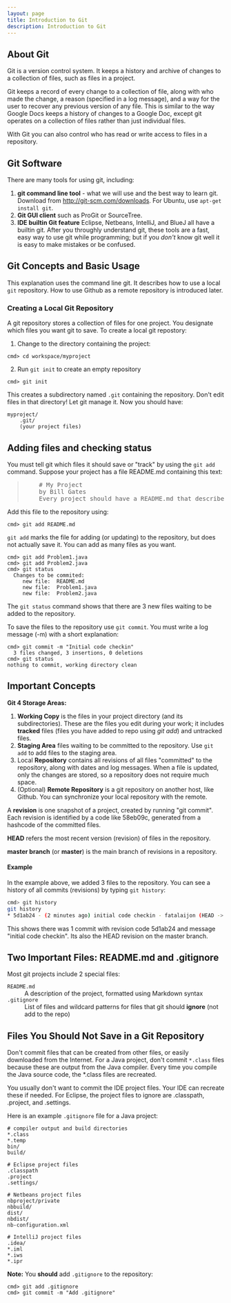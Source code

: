```yaml
---
layout: page
title: Introduction to Git
description: Introduction to Git
---
```


## About Git

Git is a version control system.  It keeps a history and archive of changes 
to a collection of files, such as files in a project.

Git keeps a record of every change to a collection of file, along with who made the change, a reason (specified in a log message), and a way for the user to recover any previous version
of any file.  This is similar to the way Google Docs keeps a history of changes to a Google Doc,
except git operates on a collection of files rather than just individual files.

With Git you can also control who has read or write access to files in a repository.

## Git Software

There are many tools for using git, including:

1. **git command line tool** - what we will use and the best way to learn git. Download from http://git-scm.com/downloads. For Ubuntu, use `apt-get install git`.
2. **Git GUI client** such as ProGit or SourceTree.
3. **IDE builtin Git feature** Eclipse, Netbeans, IntelliJ, and BlueJ all have a builtin git. After you throughly understand git, these tools are a fast, easy way to use git while programming; but if you *don't* know git well it is easy to make mistakes or be confused.

## Git Concepts and Basic Usage

This explanation uses the command line git.  It describes how to use a local `git` repository. How to use Github as a remote repository is introduced later.

### Creating a Local Git Repository

A git repository stores a collection of files for one project.  You designate which files you want git to save.  To create a local git repostory:

1. Change to the directory containing the project:
```
cmd> cd workspace/myproject
```
2. Run `git init` to create an empty repository
```
cmd> git init
```
This creates a subdirectory named `.git` containing the repository. Don't edit files in that directory! Let git manage it.  Now you should have:
```
myproject/
    .git/ 
    (your project files)
```

## Adding files and checking status

You must tell git which files it should save or "track" by using the `git add` command.  Suppose your project has a file README.md containing this text:
<blockquote>
<pre>
    # My Project  
    by Bill Gates  
    Every project should have a README.md that describes the project
</pre>
</blockquote>

Add this file to the repository using:
```
cmd> git add README.md
```
`git add` marks the file for adding (or updating) to the repository, but does not actually save it.
You can add as many files as you want.
```
cmd> git add Problem1.java
cmd> git add Problem2.java
cmd> git status
  Changes to be commited:
     new file:  README.md
     new file:  Problem1.java
     new file:  Problem2.java
```
The `git status` command shows that there are 3 new files waiting to be added to the repository.

To save the files to the repository use `git commit`.  You must write a log message (-m) with a short explanation:
```
cmd> git commit -m "Initial code checkin"
  3 files changed, 3 insertions, 0 deletions
cmd> git status
nothing to commit, working directory clean
```

## Important Concepts

**Git 4 Storage Areas:**

1. **Working Copy** is the files in your project directory (and its subdirectories). These are the files you edit during your work; it includes **tracked** files (files you have added to repo using *git add*) and untracked files.  
2. **Staging Area** files waiting to be committed to the repository. Use `git add` to add files to the staging area.
3. Local **Repository** contains all revisions of all files "committed" to the repository, along with dates and log messages.  When a file is updated, only the changes are stored, so a repository does not require much space.
4. (Optional) **Remote Repository** is a git repository on another host, like Github.  You can synchronize your local repository with the remote.

A **revision** is one snapshot of a project, created by running "git commit".  Each revision is identified by a code like 58eb09c, generated from a hashcode of the committed files.

**HEAD** refers the most recent version (revision) of files in the repository.

**master branch** (or **master**) is the main branch of revisions in a repository. 

#### Example

In the example above, we added 3 files to the repository.  You can see a history of all commits (revisions) by typing `git history`:
```bash
cmd> git history
git history
* 5d1ab24 - (2 minutes ago) initial code checkin - fatalaijon (HEAD -> master)
```
This shows there was 1 commit with revision code 5d1ab24 and message "initial code checkin". Its also the HEAD revision on the master branch.

## Two Important Files: README.md and .gitignore

Most git projects include 2 special files:
<dl>
<dt><code>README.md</code></dt>
<dd>A description of the project, formatted using Markdown syntax</dd>
<dt><code>.gitignore</code></dt>
<dd>List of files and wildcard patterns for files that git should <b>ignore</b> (not add to the repo)</dd>
</dl>

## Files You Should Not Save in a Git Repository

Don't commit files that can be created from other files, or easily downloaded from the Internet.  For a Java project, don't commit `*.class` files because these are output from the Java compiler. Every time you compile the Java source code, the \*.class files are recreated.

You usually don't want to commit the IDE project files. Your IDE can recreate these
if needed.  For Eclipse, the project files to ignore are .classpath, .project, and .settings.

Here is an example `.gitignore` file for a Java project:
```
# compiler output and build directories
*.class
*.temp
bin/
build/

# Eclipse project files
.classpath
.project
.settings/

# Netbeans project files
nbproject/private
nbbuild/
dist/
nbdist/
nb-configuration.xml

# IntelliJ project files
.idea/
*.iml
*.iws
*.ipr
```
**Note:** You **should** add `.gitignore` to the repository:
```
cmd> git add .gitignore
cmd> git commit -m "Add .gitignore"
```


